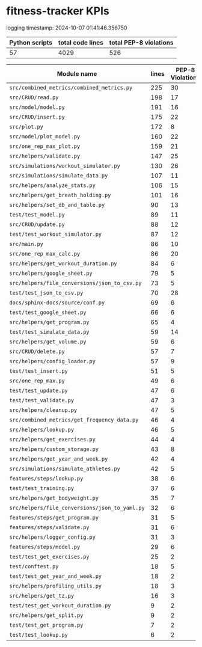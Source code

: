 # fitness-tracker KPIs

logging timestamp:
2024-10-07 01:41:46.356750

| Python scripts | total code lines | total PEP-8 violations |
| --- | --- | --- |
| 57| 4029 | 526 |

| Module name | lines | PEP-8 Violations |
| --- | --- | --- |
| `src/combined_metrics/combined_metrics.py` |        225 |                   30 |
| `src/CRUD/read.py                        ` |        198 |                   17 |
| `src/model/model.py                      ` |        191 |                   16 |
| `src/CRUD/insert.py                      ` |        175 |                   22 |
| `src/plot.py                             ` |        172 |                    8 |
| `src/model/plot_model.py                 ` |        160 |                   22 |
| `src/one_rep_max_plot.py                 ` |        159 |                   21 |
| `src/helpers/validate.py                 ` |        147 |                   25 |
| `src/simulations/workout_simulator.py    ` |        130 |                   26 |
| `src/simulations/simulate_data.py        ` |        107 |                   11 |
| `src/helpers/analyze_stats.py            ` |        106 |                   15 |
| `src/helpers/get_breath_holding.py       ` |        101 |                   16 |
| `src/helpers/set_db_and_table.py         ` |         90 |                   13 |
| `test/test_model.py                      ` |         89 |                   11 |
| `src/CRUD/update.py                      ` |         88 |                   12 |
| `test/test_workout_simulator.py          ` |         87 |                   12 |
| `src/main.py                             ` |         86 |                   10 |
| `src/one_rep_max_calc.py                 ` |         86 |                   20 |
| `src/helpers/get_workout_duration.py     ` |         84 |                    6 |
| `src/helpers/google_sheet.py             ` |         79 |                    5 |
| `src/helpers/file_conversions/json_to_csv.py` |         73 |                    5 |
| `test/test_json_to_csv.py                ` |         70 |                   28 |
| `docs/sphinx-docs/source/conf.py         ` |         69 |                    6 |
| `test/test_google_sheet.py               ` |         66 |                    6 |
| `src/helpers/get_program.py              ` |         65 |                    4 |
| `test/test_simulate_data.py              ` |         59 |                   14 |
| `src/helpers/get_volume.py               ` |         59 |                    6 |
| `src/CRUD/delete.py                      ` |         57 |                    7 |
| `src/helpers/config_loader.py            ` |         57 |                    9 |
| `test/test_insert.py                     ` |         51 |                    5 |
| `src/one_rep_max.py                      ` |         49 |                    6 |
| `test/test_update.py                     ` |         47 |                    6 |
| `test/test_validate.py                   ` |         47 |                    3 |
| `src/helpers/cleanup.py                  ` |         47 |                    5 |
| `src/combined_metrics/get_frequency_data.py` |         46 |                    4 |
| `src/helpers/lookup.py                   ` |         46 |                    5 |
| `src/helpers/get_exercises.py            ` |         44 |                    4 |
| `src/helpers/custom_storage.py           ` |         43 |                    8 |
| `src/helpers/get_year_and_week.py        ` |         42 |                    4 |
| `src/simulations/simulate_athletes.py    ` |         42 |                    5 |
| `features/steps/lookup.py                ` |         38 |                    6 |
| `test/test_training.py                   ` |         37 |                    6 |
| `src/helpers/get_bodyweight.py           ` |         35 |                    7 |
| `src/helpers/file_conversions/json_to_yaml.py` |         32 |                    6 |
| `features/steps/get_program.py           ` |         31 |                    5 |
| `features/steps/validate.py              ` |         31 |                    6 |
| `src/helpers/logger_config.py            ` |         31 |                    3 |
| `features/steps/model.py                 ` |         29 |                    6 |
| `test/test_get_exercises.py              ` |         25 |                    2 |
| `test/conftest.py                        ` |         18 |                    5 |
| `test/test_get_year_and_week.py          ` |         18 |                    2 |
| `src/helpers/profiling_utils.py          ` |         18 |                    3 |
| `src/helpers/get_tz.py                   ` |         16 |                    3 |
| `test/test_get_workout_duration.py       ` |          9 |                    2 |
| `src/helpers/get_split.py                ` |          9 |                    2 |
| `test/test_get_program.py                ` |          7 |                    2 |
| `test/test_lookup.py                     ` |          6 |                    2 |
